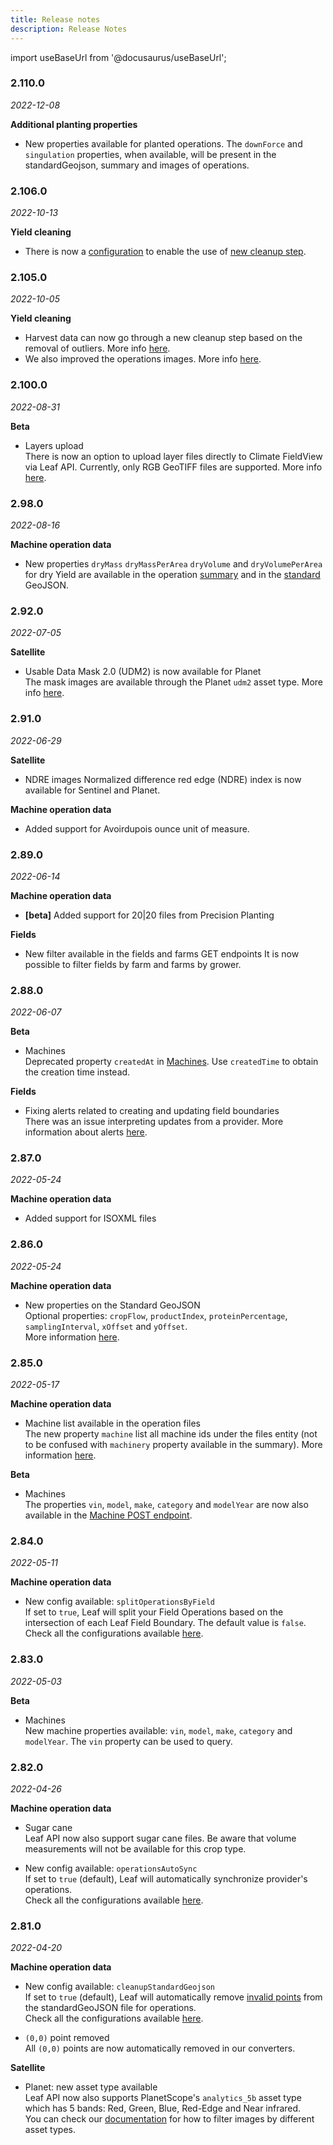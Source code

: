 ```yaml
---
title: Release notes
description: Release Notes
---
```


import useBaseUrl from '@docusaurus/useBaseUrl';

<!-- the following links are referenced throughout this document -->
[1]:  /docs/satellite_endpoints#create-a-satellite-field
[2]:  /docs/files_sample_output#valid-points
[3]:  /docs/configurations_overview
[4]:  /docs/files_endpoints#get-a-file
[5]:  /docs/files_sample_output#operation-summary
[6]:  /docs/beta_machines_endpoints#create-a-machine
[7]:  /docs/files_sample_output#standard-geojson
[8]:  /docs/beta_machines_endpoints
[9]:  /docs/alerts_events/#field-boundary-events
[10]: /docs/planet_overview#udm2
[11]: /docs/credentials_john_deere#one-click-authentication
[12]: /docs/beta_layers_endpoints#
[13]: /docs/operations_sample_output#field-operations-filtered-geojson
[14]: /docs/operations_sample_output#field-operations-images-v2
[15]: /docs/configurations_overview#operationsfilteredgeojson


### 2.110.0
*2022-12-08*

**Additional planting properties**
- New properties available for planted operations.
The `downForce` and `singulation` properties, when available, will be present in the standardGeojson, summary and images of operations.

### 2.106.0
*2022-10-13*

**Yield cleaning**
- There is now a [configuration][15] to enable the use of [new cleanup step][13].


### 2.105.0
*2022-10-05*

**Yield cleaning**
- Harvest data can now go through a new cleanup step based on the removal of outliers. More info [here][13].
- We also improved the operations images. More info [here][14].


### 2.100.0
*2022-08-31*

**Beta**
- Layers upload  
There is now an option to upload layer files directly to Climate FieldView via Leaf API. Currently, only RGB GeoTIFF files are supported. More info [here][12].

### 2.98.0
*2022-08-16*

**Machine operation data**
- New properties `dryMass` `dryMassPerArea` `dryVolume` and `dryVolumePerArea` for dry Yield are available in the operation [summary][5] and in the [standard][7] GeoJSON. 

### 2.92.0
*2022-07-05*

**Satellite**
- Usable Data Mask 2.0 (UDM2) is now available for Planet  
The mask images are available through the Planet `udm2` asset type.  More info [here][10].


### 2.91.0
*2022-06-29*

**Satellite**
- NDRE images 
Normalized difference red edge (NDRE) index is now available for Sentinel and Planet.  

**Machine operation data**
- Added support for Avoirdupois ounce unit of measure.     

### 2.89.0
*2022-06-14*

**Machine operation data**
- **[beta]** Added support for 20|20 files from Precision Planting      

**Fields**
- New filter available in the fields and farms GET endpoints
It is now possible to filter fields by farm and farms by grower.     


### 2.88.0
*2022-06-07*

**Beta**
- Machines      
Deprecated property `createdAt` in [Machines][8]. Use `createdTime` to obtain the creation time instead.

**Fields**  
- Fixing alerts related to creating and updating field boundaries  
There was an issue interpreting updates from a provider. More information about alerts [here][9].

### 2.87.0
*2022-05-24*

**Machine operation data**
- Added support for ISOXML files

### 2.86.0
*2022-05-24*

**Machine operation data**
- New properties on the Standard GeoJSON  
Optional properties: `cropFlow`, `productIndex`, `proteinPercentage`, `samplingInterval`, `xOffset` and `yOffset`.  
More information [here][7].

### 2.85.0
*2022-05-17*

**Machine operation data**
- Machine list available in the operation files  
The new property `machine` list all machine ids under the files entity (not to be confused with `machinery` property available in the summary).
More information [here][5].

**Beta**
- Machines      
The properties `vin`, `model`, `make`, `category` and `modelYear` are now also available in the [Machine POST endpoint][6].


### 2.84.0
*2022-05-11*

**Machine operation data**
- New config available: `splitOperationsByField`    
If set to `true`, Leaf will split your Field Operations based on the intersection of each Leaf Field Boundary. The default value is `false`. 
Check all the configurations available [here][3].

### 2.83.0
*2022-05-03*

**Beta**
- Machines   
New machine properties available: `vin`, `model`, `make`, `category` and `modelYear`.
The `vin` property can be used to query.


### 2.82.0
*2022-04-26*

**Machine operation data**
- Sugar cane  
Leaf API now also support sugar cane files. Be aware that volume measurements will not be available for this crop type.

- New config available: `operationsAutoSync`    
If set to `true` (default), Leaf will automatically synchronize provider's operations.  
Check all the configurations available [here][3].


### 2.81.0
*2022-04-20*

**Machine operation data**
- New config available: `cleanupStandardGeojson`   
If set to `true` (default), Leaf will automatically remove [invalid points][2] from the standardGeoJSON file for operations.  
Check all the configurations available [here][3].

- `(0,0)` point removed  
All `(0,0)` points are now automatically removed in our converters.
  
**Satellite**  
- Planet: new asset type available    
Leaf API now also supports PlanetScope's `analytics_5b` asset type which has 5 bands: Red, Green, Blue, Red-Edge and Near infrared.  
You can check our [documentation][1]  for how to filter images by different asset types.


